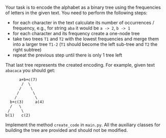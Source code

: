 Your task is to encode the alphabet as a binary tree using the frequencies of letters in the given text. You need to
perform the following steps:

* for each character in the text calculate its number of occurrences / frequency, e.g., for string `aba` it would be
  `a -> 2`, `b -> 1`
* for each character and its frequency create a one-node tree
* take two trees `T1` and `T2` with the lowest frequencies and merge them into a larger tree `T1-2` (`T1` should become
  the left sub-tree and `T2` the right subtree)
* repeat the previous step until there is only 1 tree left

That last tree represents the created encoding.
For example, given text `abacaca` you should get:

```
      a+b+c(7)
       /  \
      /    \
     /      \
    /        \
  b+c(3)     a(4)
  /   \
 /     \   
b(1)   c(2)    
```

Implement the method `create_code` in `main.py`. All the auxiliary classes for building the tree are provided and
should not be modified.
